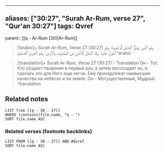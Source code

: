 
---
aliases: ["30:27", "Surah Ar-Rum, verse 27", "Qur'an 30:27"]
tags: Qvref
---

parent:: [[q - Ar-Rum (30)|Ar-Rum]]

> [!arabic]+ Surah Ar-Rum, Verse 27 (30:27)
> <span class="quran-arabic">وَهُوَ ٱلَّذِى يَبْدَؤُا۟ ٱلْخَلْقَ ثُمَّ يُعِيدُهُۥ وَهُوَ أَهْوَنُ عَلَيْهِ ۚ وَلَهُ ٱلْمَثَلُ ٱلْأَعْلَىٰ فِى ٱلسَّمَـٰوَٰتِ وَٱلْأَرْضِ ۚ وَهُوَ ٱلْعَزِيزُ ٱلْحَكِيمُ</span>
^arabic

> [!translation]+ Surah Ar-Rum, Verse 27 (30:27) - Translation
> Он - Тот, Кто создает творения в первый раз, а затем воссоздает их, и сделать это для Него еще легче. Ему принадлежат наивысшие качества на небесах и на земле. Он - Могущественный, Мудрый.
^translation



## Related notes
```dataview
LIST from [[q - 30 - 27]]
WHERE !contains(file.name, "q - ")
SORT file.name ASC
```

### Related verses (footnote backlinks)
```dataview
LIST FROM [[q - 30 - 27]] AND #Qvref
SORT file.name ASC
```

